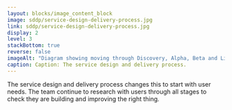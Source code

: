```yaml
---
layout: blocks/image_content_block
image: sddp/service-design-delivery-process.jpg
link: sddp/service-design-delivery-process.jpg
display: 2
level: 3
stackBottom: true
reverse: false
imageAlt: "Diagram showing moving through Discovery, Alpha, Beta and Live stages and activities with users. Discovery is shown with 2 speech bubbles, representing deep research. Alpha stage shows 2 users, representing testing prototypes with users. Beta stage shows 4 users, representing testing a service more widely with users. Live stage shows many users, representing ongoing process of improving the service based on what users need."
caption: Caption: The service design and delivery process.
---
```

The service design and delivery process changes this to start with user needs. The team continue to research with users through all stages to check they are building and improving the right thing.
